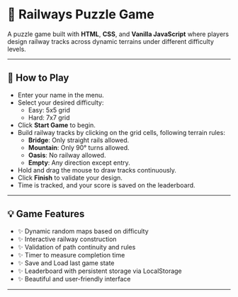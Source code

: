 # 🚄 Railways Puzzle Game

A puzzle game built with **HTML**, **CSS**, and **Vanilla JavaScript** where players design railway tracks across dynamic terrains under different difficulty levels.

---

## 🔧 How to Play

- Enter your name in the menu.
- Select your desired difficulty: 
  - Easy: 5x5 grid
  - Hard: 7x7 grid
- Click **Start Game** to begin.
- Build railway tracks by clicking on the grid cells, following terrain rules:
  - **Bridge**: Only straight rails allowed.
  - **Mountain**: Only 90° turns allowed.
  - **Oasis**: No railway allowed.
  - **Empty**: Any direction except entry.
- Hold and drag the mouse to draw tracks continuously.
- Click **Finish** to validate your design.
- Time is tracked, and your score is saved on the leaderboard.

---

## 💡 Game Features

- ✨ Dynamic random maps based on difficulty
- ✨ Interactive railway construction
- ✨ Validation of path continuity and rules
- ✨ Timer to measure completion time
- ✨ Save and Load last game state
- ✨ Leaderboard with persistent storage via LocalStorage
- ✨ Beautiful and user-friendly interface

---


